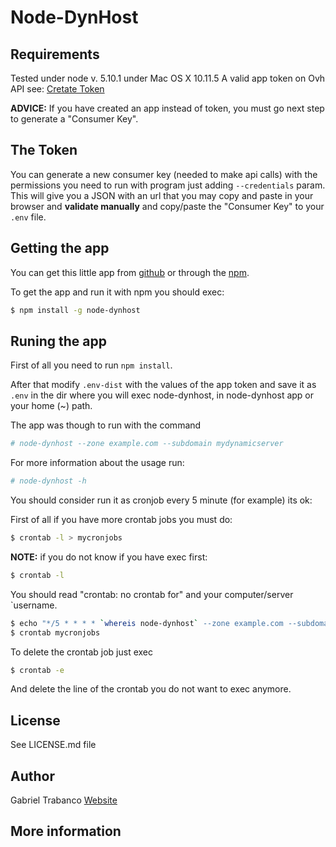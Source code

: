 # Node-DynHost

## Requirements

Tested under node v. 5.10.1 under Mac OS X 10.11.5
A valid app token on Ovh API see: [Cretate Token](https://api.ovh.com/createToken/)

**ADVICE:** If you have created an app instead of token, you must go next step to generate a "Consumer Key".

## The Token

You can generate a new consumer key (needed to make api calls) with the permissions you need to run with program just adding `--credentials` param.
This will give you a JSON with an url that you may copy and paste in your browser and **validate manually** and copy/paste the "Consumer Key" to your `.env` file.

## Getting the app

You can get this little app from [github](http://github.com/gtrabanco/node-dynhost) or through the [npm](https://www.npmjs.com/package/node-dynhost). 
 
To get the app and run it with npm you should exec:

```bash
$ npm install -g node-dynhost
```

## Runing the app

First of all you need to run `npm install`.

After that modify `.env-dist` with the values of the app token and save it as `.env` in the dir where you will exec node-dynhost, in node-dynhost app or your home (~) path.

The app was though to run with the command
```bash
# node-dynhost --zone example.com --subdomain mydynamicserver
```

For more information about the usage run:
```bash
# node-dynhost -h
```

You should consider run it as cronjob every 5 minute (for example) its ok:

First of all if you have more crontab jobs you must do:
```bash
$ crontab -l > mycronjobs
```

**NOTE:** if you do not know if you have exec first:
```bash
$ crontab -l
```

You should read "crontab: no crontab for" and your computer/server `username.

```bash
$ echo "*/5 * * * * `whereis node-dynhost` --zone example.com --subdomain mydynamicserver > /dev/null" >> mycronjobs
$ crontab mycronjobs
```

To delete the crontab job just exec
```bash
$ crontab -e
```
And delete the line of the crontab you do not want to exec anymore.

## License

See LICENSE.md file

## Author

Gabriel Trabanco
[Website](https://gabi.uno)

## More information
